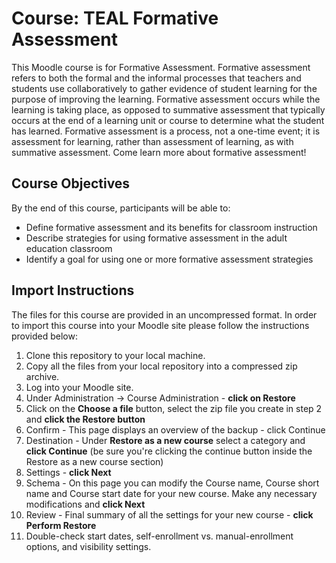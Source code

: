 # Course: TEAL Formative Assessment
This Moodle course is for Formative Assessment. Formative assessment refers to both the formal and the informal processes that teachers and students use collaboratively to gather evidence of student learning for the purpose of improving the learning. Formative assessment occurs while the learning is taking place, as opposed to summative assessment that typically occurs at the end of a learning unit or course to determine what the student has learned. Formative assessment is a process, not a one-time event; it is assessment for learning, rather than assessment of learning, as with summative assessment. Come learn more about formative assessment!

## Course Objectives
By the end of this course, participants will be able to:

* Define formative assessment and its benefits for classroom instruction
* Describe strategies for using formative assessment in the adult education classroom
* Identify a goal for using one or more formative assessment strategies

## Import Instructions
The files for this course are provided in an uncompressed format. In order to import this course into your Moodle site please follow the instructions provided below:

1. Clone this repository to your local machine.
2. Copy all the files from your local repository into a compressed zip archive.
3. Log into your Moodle site.
4. Under Administration -> Course Administration - **click on Restore**
5. Click on the **Choose a file** button, select the zip file you create in step 2 and **click the Restore button**
6. Confirm - This page displays an overview of the backup - click Continue
7. Destination - Under **Restore as a new course** select a category and **click Continue** (be sure you're clicking the continue button inside the Restore as a new course section)
8. Settings - **click Next**
9. Schema - On this page you can modify the Course name, Course short name and Course start date for your new course. Make any necessary modifications and **click Next**
10. Review - Final summary of all the settings for your new course - **click Perform Restore**
11. Double-check start dates, self-enrollment vs. manual-enrollment options, and visibility settings.
